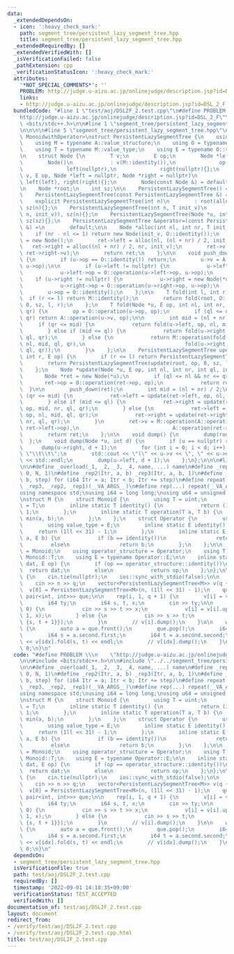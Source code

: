 ```yaml
---
data:
  _extendedDependsOn:
  - icon: ':heavy_check_mark:'
    path: segment_tree/persistent_lazy_segment_tree.hpp
    title: segment_tree/persistent_lazy_segment_tree.hpp
  _extendedRequiredBy: []
  _extendedVerifiedWith: []
  _isVerificationFailed: false
  _pathExtension: cpp
  _verificationStatusIcon: ':heavy_check_mark:'
  attributes:
    '*NOT_SPECIAL_COMMENTS*': ''
    PROBLEM: http://judge.u-aizu.ac.jp/onlinejudge/description.jsp?id=DSL_2_F
    links:
    - http://judge.u-aizu.ac.jp/onlinejudge/description.jsp?id=DSL_2_F
  bundledCode: "#line 1 \"test/aoj/DSL2F_2.test.cpp\"\n#define PROBLEM \\\n    \"\
    http://judge.u-aizu.ac.jp/onlinejudge/description.jsp?id=DSL_2_F\"\n\n#include\
    \ <bits/stdc++.h>\n\n#line 1 \"segment_tree/persistent_lazy_segment_tree.hpp\"\
    \n\n\n\n#line 5 \"segment_tree/persistent_lazy_segment_tree.hpp\"\ntemplate <class\
    \ MonoidwithOperator>\nstruct PersistentLazySegmentTree {\n    using A = MonoidwithOperator;\n\
    \    using M = typename A::value_structure;\n    using O = typename A::operator_structure;\n\
    \    using T = typename M::value_type;\n    using E = typename O::value_type;\n\
    \n    struct Node {\n        T v;\n        E op;\n        Node *left, *right;\n\
    \        Node()\n            : v(M::identity()),\n              op(O::identity()),\n\
    \              left(nullptr),\n              right(nullptr){};\n        Node(T\
    \ v, E op, Node *left = nullptr, Node *right = nullptr)\n            : v(v), op(op),\
    \ left(left), right(right){};\n        Node(const Node &) = default;\n    };\n\
    \n    Node *root;\n    int sz;\n\n    PersistentLazySegmentTree() = default;\n\
    \    PersistentLazySegmentTree(const PersistentLazySegmentTree &) = default;\n\
    \    explicit PersistentLazySegmentTree(int n)\n        : root(alloc(0, n, M::identity())),\
    \ sz(n){};\n    PersistentLazySegmentTree(int n, T init_v)\n        : root(alloc(0,\
    \ n, init_v)), sz(n){};\n    PersistentLazySegmentTree(Node *u, int sz) : root(u),\
    \ sz(sz){};\n    PersistentLazySegmentTree &operator=(const PersistentLazySegmentTree\
    \ &) =\n        default;\n\n    Node *alloc(int nl, int nr, T init_v) {\n    \
    \    if (nr - nl <= 1) return new Node(init_v, O::identity());\n        Node *ret\
    \ = new Node();\n        ret->left = alloc(nl, (nl + nr) / 2, init_v);\n     \
    \   ret->right = alloc((nl + nr) / 2, nr, init_v);\n        ret->v = M::operation(ret->left->v,\
    \ ret->right->v);\n        return ret;\n    };\n\n    void push_down(Node *u)\
    \ {\n        if (u->op == O::identity()) return;\n        u->v = A::operation(u->v,\
    \ u->op);\n\n        if (u->left != nullptr) {\n            u->left = new Node(*u->left);\n\
    \            u->left->op = O::operation(u->left->op, u->op);\n        }\n    \
    \    if (u->right != nullptr) {\n            u->right = new Node(*u->right);\n\
    \            u->right->op = O::operation(u->right->op, u->op);\n        }\n\n\
    \        u->op = O::identity();\n    };\n\n    T fold(int l, int r) {\n      \
    \  if (r <= l) return M::identity();\n        return fold(root, O::identity(),\
    \ 0, sz, l, r);\n    };\n    T fold(Node *u, E op, int nl, int nr, int ql, int\
    \ qr) {\n        op = O::operation(u->op, op);\n        if (ql <= nl && nr <=\
    \ qr) return A::operation(u->v, op);\n\n        int mid = (nl + nr) / 2;\n   \
    \     if (qr <= mid) {\n            return fold(u->left, op, nl, mid, ql, qr);\n\
    \        } else if (mid <= ql) {\n            return fold(u->right, op, mid, nr,\
    \ ql, qr);\n        } else {\n            return M::operation(fold(u->left, op,\
    \ nl, mid, ql, qr),\n                                fold(u->right, op, mid, nr,\
    \ ql, qr));\n        }\n    };\n\n    PersistentLazySegmentTree update(int l,\
    \ int r, E op) {\n        if (r <= l) return PersistentLazySegmentTree(*this);\n\
    \        return PersistentLazySegmentTree(update(root, op, 0, sz, l, r), sz);\n\
    \    };\n    Node *update(Node *u, E op, int nl, int nr, int ql, int qr) {\n \
    \       Node *ret = new Node(*u);\n        if (ql <= nl && nr <= qr) {\n     \
    \       ret->op = O::operation(ret->op, op);\n            return ret;\n      \
    \  }\n\n        push_down(ret);\n        int mid = (nl + nr) / 2;\n        if\
    \ (qr <= mid) {\n            ret->left = update(ret->left, op, nl, mid, ql, qr);\n\
    \        } else if (mid <= ql) {\n            ret->right = update(ret->right,\
    \ op, mid, nr, ql, qr);\n        } else {\n            ret->left = update(ret->left,\
    \ op, nl, mid, ql, qr);\n            ret->right = update(ret->right, op, mid,\
    \ nr, ql, qr);\n        }\n        ret->v = M::operation(A::operation(ret->left->v,\
    \ ret->left->op),\n                              A::operation(ret->right->v, ret->right->op));\n\
    \        return ret;\n    };\n\n    void dump() {\n        dump(root, 0);\n  \
    \  };\n    void dump(Node *u, int d) {\n        if (u == nullptr) return;\n  \
    \      dump(u->right, d + 1);\n        for (int i = 0; i < d; i++) std::cout <<\
    \ \"\\t\\t\";\n        std::cout << \"(\" << u->v << \", \" << u->op << \")\"\
    \ << std::endl;\n        dump(u->left, d + 1);\n    };\n};\n\n\n#line 7 \"test/aoj/DSL2F_2.test.cpp\"\
    \n\n#define _overload(_1, _2, _3, _4, name, ...) name\n#define _rep1(Itr, N) _rep3(Itr,\
    \ 0, N, 1)\n#define _rep2(Itr, a, b) _rep3(Itr, a, b, 1)\n#define _rep3(Itr, a,\
    \ b, step) for (i64 Itr = a; Itr < b; Itr += step)\n#define repeat(...) _overload(__VA_ARGS__,\
    \ _rep3, _rep2, _rep1)(__VA_ARGS__)\n#define rep(...) repeat(__VA_ARGS__)\n\n\
    using namespace std;\nusing i64 = long long;\nusing u64 = unsigned long long;\n\
    \nstruct M {\n    struct Monoid {\n        using T = uint;\n        using value_type\
    \ = T;\n        inline static T identity() {\n            return (1ll << 31) -\
    \ 1;\n        };\n        inline static T operation(T a, T b) {\n            return\
    \ min(a, b);\n        };\n    };\n    struct Operator {\n        using E = uint;\n\
    \        using value_type = E;\n        inline static E identity() {\n       \
    \     return (1ll << 31) - 1;\n        };\n        inline static E operation(E\
    \ a, E b) {\n            if (b == identity())\n                return a;\n   \
    \         else\n                return b;\n        };\n    };\n\n    using value_structure\
    \ = Monoid;\n    using operator_structure = Operator;\n    using T = typename\
    \ Monoid::T;\n    using E = typename Operator::E;\n\n    inline static T operation(T\
    \ dat, E op) {\n        if (op == operator_structure::identity())\n          \
    \  return dat;\n        else\n            return op;\n    };\n};\n\nint main()\
    \ {\n    cin.tie(nullptr);\n    ios::sync_with_stdio(false);\n\n    int n, q;\n\
    \    cin >> n >> q;\n    vector<PersistentLazySegmentTree<M>> v(q + 1);\n\n  \
    \  v[0] = PersistentLazySegmentTree<M>(n, (1ll << 31) - 1);\n    queue<pair<int,\
    \ pair<int, int>>> que;\n\n    rep(i, 1, q + 1) {\n        v[i] = v[i - 1];\n\n\
    \        i64 ty;\n        i64 s, t, x;\n        cin >> ty;\n\n        if (ty ==\
    \ 0) {\n            cin >> s >> t >> x;\n            v[i] = v[i].update(s, t +\
    \ 1, x);\n        } else {\n            cin >> s >> t;\n            que.push({i,\
    \ {s, t + 1}});\n        }\n        // v[i].dump();\n    }\n\n    while (!que.empty())\
    \ {\n        auto a = que.front();\n        que.pop();\n        i64 idx = a.first;\n\
    \        i64 s = a.second.first;\n        i64 t = a.second.second;\n        cout\
    \ << v[idx].fold(s, t) << endl;\n        // v[idx].dump();\n    }\n\n    return\
    \ 0;\n}\n"
  code: "#define PROBLEM \\\n    \"http://judge.u-aizu.ac.jp/onlinejudge/description.jsp?id=DSL_2_F\"\
    \n\n#include <bits/stdc++.h>\n\n#include \"../../segment_tree/persistent_lazy_segment_tree.hpp\"\
    \n\n#define _overload(_1, _2, _3, _4, name, ...) name\n#define _rep1(Itr, N) _rep3(Itr,\
    \ 0, N, 1)\n#define _rep2(Itr, a, b) _rep3(Itr, a, b, 1)\n#define _rep3(Itr, a,\
    \ b, step) for (i64 Itr = a; Itr < b; Itr += step)\n#define repeat(...) _overload(__VA_ARGS__,\
    \ _rep3, _rep2, _rep1)(__VA_ARGS__)\n#define rep(...) repeat(__VA_ARGS__)\n\n\
    using namespace std;\nusing i64 = long long;\nusing u64 = unsigned long long;\n\
    \nstruct M {\n    struct Monoid {\n        using T = uint;\n        using value_type\
    \ = T;\n        inline static T identity() {\n            return (1ll << 31) -\
    \ 1;\n        };\n        inline static T operation(T a, T b) {\n            return\
    \ min(a, b);\n        };\n    };\n    struct Operator {\n        using E = uint;\n\
    \        using value_type = E;\n        inline static E identity() {\n       \
    \     return (1ll << 31) - 1;\n        };\n        inline static E operation(E\
    \ a, E b) {\n            if (b == identity())\n                return a;\n   \
    \         else\n                return b;\n        };\n    };\n\n    using value_structure\
    \ = Monoid;\n    using operator_structure = Operator;\n    using T = typename\
    \ Monoid::T;\n    using E = typename Operator::E;\n\n    inline static T operation(T\
    \ dat, E op) {\n        if (op == operator_structure::identity())\n          \
    \  return dat;\n        else\n            return op;\n    };\n};\n\nint main()\
    \ {\n    cin.tie(nullptr);\n    ios::sync_with_stdio(false);\n\n    int n, q;\n\
    \    cin >> n >> q;\n    vector<PersistentLazySegmentTree<M>> v(q + 1);\n\n  \
    \  v[0] = PersistentLazySegmentTree<M>(n, (1ll << 31) - 1);\n    queue<pair<int,\
    \ pair<int, int>>> que;\n\n    rep(i, 1, q + 1) {\n        v[i] = v[i - 1];\n\n\
    \        i64 ty;\n        i64 s, t, x;\n        cin >> ty;\n\n        if (ty ==\
    \ 0) {\n            cin >> s >> t >> x;\n            v[i] = v[i].update(s, t +\
    \ 1, x);\n        } else {\n            cin >> s >> t;\n            que.push({i,\
    \ {s, t + 1}});\n        }\n        // v[i].dump();\n    }\n\n    while (!que.empty())\
    \ {\n        auto a = que.front();\n        que.pop();\n        i64 idx = a.first;\n\
    \        i64 s = a.second.first;\n        i64 t = a.second.second;\n        cout\
    \ << v[idx].fold(s, t) << endl;\n        // v[idx].dump();\n    }\n\n    return\
    \ 0;\n}\n"
  dependsOn:
  - segment_tree/persistent_lazy_segment_tree.hpp
  isVerificationFile: true
  path: test/aoj/DSL2F_2.test.cpp
  requiredBy: []
  timestamp: '2022-09-01 14:18:35+09:00'
  verificationStatus: TEST_ACCEPTED
  verifiedWith: []
documentation_of: test/aoj/DSL2F_2.test.cpp
layout: document
redirect_from:
- /verify/test/aoj/DSL2F_2.test.cpp
- /verify/test/aoj/DSL2F_2.test.cpp.html
title: test/aoj/DSL2F_2.test.cpp
---
```

